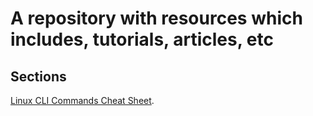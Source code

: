 # A repository with resources which includes, tutorials, articles, etc

## Sections
[Linux CLI Commands Cheat Sheet](linux-cli-commands-cheatsheet/README.md).